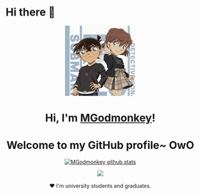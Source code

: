 

# Hi there 👋

<p align="center">
  <a href="https://www.mgodmonkey.love"><img src="kenan.jpg" alt="MGodmonkey"></a>
</p>


<h1 align="center">Hi, I'm <a href="https://www.mgodmonkey.love">MGodmonkey</a>!</h1>
<h1 align="center">Welcome to my GitHub profile~ OwO</h1>

<p align="center">
  <a href="https://github.com/MGod-monkey"><img src="https://github-readme-stats.vercel.app/api?username=MGod-monkey&show_icons=true&theme=radical" alt="MGodmonkey github stats"></a>
</p>

<!-- 贪吃蛇代码贡献图 -->
<div align="center"><img src="https://cdn1.tianli0.top/gh/anzhiyu-c/anzhiyu-c/assets/github-contribution-grid-snake.svg" /></div>


<!--
<p align="center">
  <strong><a href="https://www.edisonlee55.com">Official Website</a></strong> |
  <strong><a href="https://twitter.com/edisonlee55">Twitter</a></strong> |
  <strong><a href="https://discord.gg/nYXzaUS">Discord</a></strong> |
  <strong><a href="https://www.linkedin.com/in/edisonlee55">LinkedIn</a></strong> |
  <strong><a href="https://www.twitch.tv/edisonlee55">Twitch</a></strong>
</p>
-->

<p align="center">❤ I'm university students and graduates.</p>

<!--
**MGod-monkey/MGod-monkey** is a ✨ _special_ ✨ repository because its `README.md` (this file) appears on your GitHub profile.

Here are some ideas to get you started:

- 🔭 I’m currently working on ...
- 🌱 I’m currently learning ...
- 👯 I’m looking to collaborate on ...
- 🤔 I’m looking for help with ...
- 💬 Ask me about ...
- 📫 How to reach me: ...
- 😄 Pronouns: ...
- ⚡ Fun fact: ...
-->
